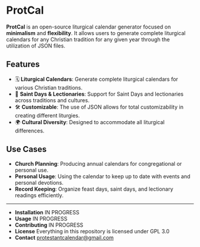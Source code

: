 # ProtCal

**ProtCal** is an open-source liturgical calendar generator focused on **minimalism** and **flexibility**. It allows users to generate complete liturgical calendars for any Christian tradition for any given year through the utilization of JSON files.

## Features
- 🗓️ **Liturgical Calendars**: Generate complete liturgical calendars for various Christian traditions.
- 🙏 **Saint Days & Lectionaries**: Support for Saint Days and lectionaries across traditions and cultures.
- 🛠️ **Customizable**: The use of JSON allows for total customizability in creating different liturgies.
- 🌍 **Cultural Diversity**: Designed to accommodate all liturgical differences.

## Use Cases
- **Church Planning**: Producing annual calendars for congregational or personal use.
- **Personal Usage**: Using the calendar to keep up to date with events and personal devotions.
- **Record Keeping**: Organize feast days, saint days, and lectionary readings efficiently.

---


- **Installation**
IN PROGRESS
- **Usage**
IN PROGRESS
- **Contributing**
IN PROGRESS
- **License**
Everything in this repository is licensed under GPL 3.0
- **Contact**
protestantcalendar@gmail.com